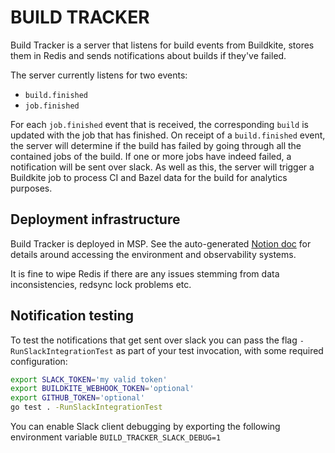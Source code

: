 # BUILD TRACKER

Build Tracker is a server that listens for build events from Buildkite, stores them in Redis and sends notifications about builds if they've failed.

The server currently listens for two events:

- `build.finished`
- `job.finished`

For each `job.finished` event that is received, the corresponding `build` is updated with the job that has finished. On receipt of a `build.finished` event, the server will determine if the build has failed by going through all the contained jobs of the build. If one or more jobs have indeed failed, a notification will be sent over slack. As well as this, the server will trigger a Buildkite job to process CI and Bazel data for the build for analytics purposes.

## Deployment infrastructure

Build Tracker is deployed in MSP. See the auto-generated [Notion doc](https://www.notion.so/sourcegraph/Build-Tracker-infrastructure-operations-bd66bf25d65d41b4875874a6f4d350cc#711a335bc7554738823293334221a18b) for details around accessing the environment and observability systems.

It is fine to wipe Redis if there are any issues stemming from data inconsistencies, redsync lock problems etc.

## Notification testing

To test the notifications that get sent over slack you can pass the flag `-RunSlackIntegrationTest` as part of your test invocation, with some required configuration:

```sh
export SLACK_TOKEN='my valid token'
export BUILDKITE_WEBHOOK_TOKEN='optional'
export GITHUB_TOKEN='optional'
go test . -RunSlackIntegrationTest
```

You can enable Slack client debugging by exporting the following environment variable `BUILD_TRACKER_SLACK_DEBUG=1`
